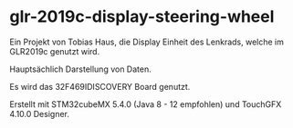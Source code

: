 # glr-2019c-display-steering-wheel

Ein Projekt von Tobias Haus, die Display Einheit des Lenkrads, welche im GLR2019c genutzt wird.

Hauptsächlich Darstellung von Daten. 

Es wird das 32F469IDISCOVERY Board genutzt.

Erstellt mit STM32cubeMX 5.4.0 (Java 8 - 12 empfohlen) und TouchGFX 4.10.0 Designer.
